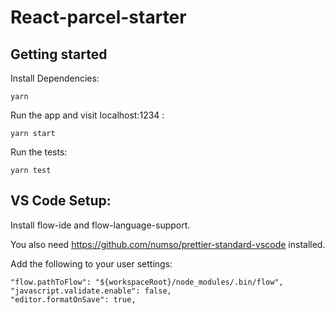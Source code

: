 # React-parcel-starter

## Getting started

Install Dependencies:

`yarn`

Run the app and visit localhost:1234 :

`yarn start`

Run the tests:

`yarn test`

## VS Code Setup:

Install flow-ide and flow-language-support.

You also need https://github.com/numso/prettier-standard-vscode installed.

Add the following to your user settings:
```
"flow.pathToFlow": "${workspaceRoot}/node_modules/.bin/flow",
"javascript.validate.enable": false,
"editor.formatOnSave": true,
``` 
